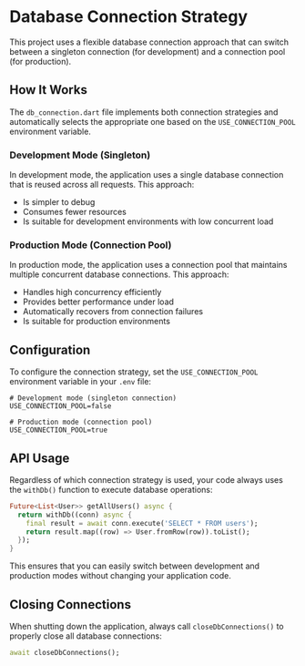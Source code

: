 # Database Connection Strategy

This project uses a flexible database connection approach that can switch between a singleton connection (for development) and a connection pool (for production).

## How It Works

The `db_connection.dart` file implements both connection strategies and automatically selects the appropriate one based on the `USE_CONNECTION_POOL` environment variable.

### Development Mode (Singleton)

In development mode, the application uses a single database connection that is reused across all requests. This approach:

- Is simpler to debug
- Consumes fewer resources
- Is suitable for development environments with low concurrent load

### Production Mode (Connection Pool)

In production mode, the application uses a connection pool that maintains multiple concurrent database connections. This approach:

- Handles high concurrency efficiently
- Provides better performance under load
- Automatically recovers from connection failures
- Is suitable for production environments

## Configuration

To configure the connection strategy, set the `USE_CONNECTION_POOL` environment variable in your `.env` file:

```
# Development mode (singleton connection)
USE_CONNECTION_POOL=false

# Production mode (connection pool)
USE_CONNECTION_POOL=true
```

## API Usage

Regardless of which connection strategy is used, your code always uses the `withDb()` function to execute database operations:

```dart
Future<List<User>> getAllUsers() async {
  return withDb((conn) async {
    final result = await conn.execute('SELECT * FROM users');
    return result.map((row) => User.fromRow(row)).toList();
  });
}
```

This ensures that you can easily switch between development and production modes without changing your application code.

## Closing Connections

When shutting down the application, always call `closeDbConnections()` to properly close all database connections:

```dart
await closeDbConnections();
```
